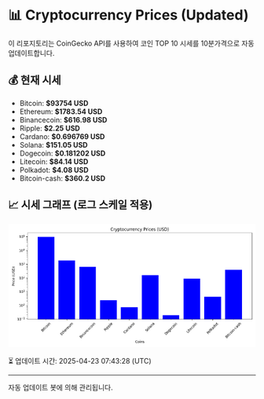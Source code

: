 
# 📊 Cryptocurrency Prices (Updated)

이 리포지토리는 CoinGecko API를 사용하여 코인 TOP 10 시세를 10분가격으로 자동 업데이트합니다.

## 💰 현재 시세
- Bitcoin: **$93754 USD**
- Ethereum: **$1783.54 USD**
- Binancecoin: **$616.98 USD**
- Ripple: **$2.25 USD**
- Cardano: **$0.696769 USD**
- Solana: **$151.05 USD**
- Dogecoin: **$0.181202 USD**
- Litecoin: **$84.14 USD**
- Polkadot: **$4.08 USD**
- Bitcoin-cash: **$360.2 USD**

## 📈 시세 그래프 (로그 스케일 적용)
![Crypto Prices](crypto_prices.png)

⏳ 업데이트 시간: 2025-04-23 07:43:28 (UTC)

---
자동 업데이트 봇에 의해 관리됩니다.
